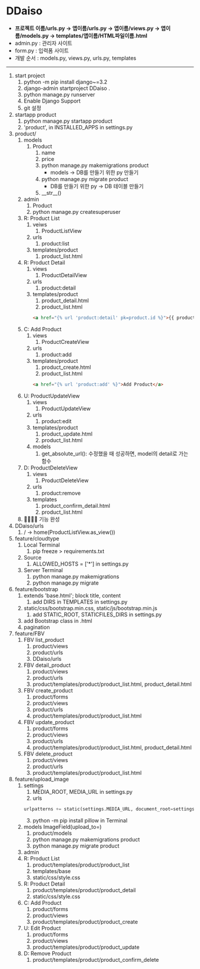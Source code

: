 # DDaiso
- **프로젝트 이름/urls.py -> 앱이름/urls.py -> 앱이름/views.py -> 앱이름/models.py -> templates/앱이름/HTML파일이름.html**
- admin.py : 관리자 사이트
- form.py : 입력폼 사이트
- 개발 순서 : models.py, views.py, urls.py, templates
---
1. start project
   1. python -m pip install django~=3.2
   2. django-admin startproject DDaiso .
   3. python manage.py runserver
   4. Enable Django Support
   5. git 설정
2. startapp product
   1. python manage.py startapp product
   2. 'product', in INSTALLED_APPS in settings.py
3. product/
   1. models
      1. Product
         1. name
         2. price
         3. python manage.py makemigrations product
            - models -> DB를 만들기 위한 py 만들기 
         4. python manage.py migrate product
            - DB를 만들기 위한 py -> DB 테이블 만들기
         5. \_\_str\_\_()
   2. admin
      1. Product
      2. python manage.py createsuperuser
   3. R: Product List
      1. veiws
         1. ProductListView
      2. urls
         1. product:list
      3. templates/product
         1. product_list.html
   4. R: Product Detail
      1. views
         1. ProductDetailView
      2. urls
         1. product:detail
      3. templates/product
         1. product_detail.html
         2. product_list.html
         ```html
         <a href="{% url 'product:detail' pk=product.id %}">{{ product.name }}</a>
         ```
   5. C: Add Product
      1. views
         1. ProductCreateView
      2. urls
         1. product:add
      3. templates/product
         1. product_create.html
         2. product_list.html
         ```html
         <a href="{% url 'product:add' %}">Add Product</a>
         ```
   6. U: ProductUpdateView
      1. views
         1. ProductUpdateView
      2. urls
         1. product:edit
      3. templates/product
         1. product_update.html
         2. product_list.html
      4. models
         1. get_absolute_url(): 수정했을 때 성공하면, model의 detail로 가는 함수
   7. D: ProductDeleteView
      1. views
         1. ProductDeleteView
      2. urls
         1. product:remove
      3. templates
         1. product_confirm_detail.html
         2. product_list.html
   8. 💖💕🎉🌹 기능 완성
4. DDaiso/urls
   1. / -> home(ProductListView.as_view())
5. feature/cloudtype
   1. Local Terminal
      1. pip freeze > requirements.txt
   2. Source
      1. ALLOWED_HOSTS = ['*'] in settings.py
   3. Server Terminal
      1. python manage.py makemigrations
      2. python manage.py migrate
6. feature/bootstrap
   1. extends 'base.html'; block title, content
      1. add DIRS in TEMPLATES in settings.py
   2. static/css/bootstrap.min.css, static/js/bootstrap.min.js
      1. add STATIC_ROOT, STATICFILES_DIRS in settings.py
   3. add Bootstrap class in .html
   4. pagination
7. feature/FBV
   1. FBV list_product
      1. product/views
      2. product/urls
      3. DDaiso/urls
   2. FBV detail_product
      1. product/views
      2. product/urls
      3. product/templates/product/product_list.html, product_detail.html
   3. FBV create_product
      1. product/forms
      2. product/views
      3. product/urls
      4. product/templates/product/product_list.html
   4. FBV update_product
      1. product/forms
      2. product/views
      3. product/urls
      4. product/templates/product/product_list.html, product_detail.html
   5. FBV delete_product
      1. product/views
      2. product/urls
      3. product/templates/product/product_list.html
8. feature/upload_image
   1. settings
      1. MEDIA_ROOT, MEDIA_URL in settings.py
      2. urls
      ```python
      urlpatterns += static(settings.MEDIA_URL, document_root=settings.MEDIA_ROOT)
      ```
      3. python -m pip install pillow in Terminal
   2. models ImageField(upload_to=)
      1. product/models
      2. python manage.py makemigrations product
      3. python manage.py migrate product
   3. admin
   4. R: Product List
      1. product/templates/product/product_list
      2. templates/base
      3. static/css/style.css
   5. R: Product Detail
      1. product/templates/product/product_detail
      2. static/css/style.css
   6. C: Add Product
      1. product/forms
      2. product/views
      3. product/templates/product/product_create
   7. U: Edit Product
      1. product/forms
      2. product/views
      3. product/templates/product/product_update
   8. D: Remove Product
      1. product/templates/product/product_confirm_delete